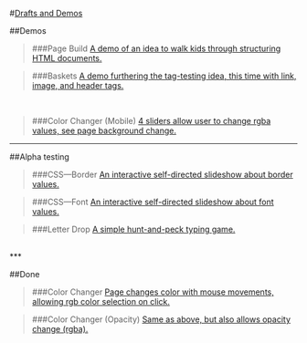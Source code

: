 #[Drafts and Demos](http://elainearcher.com/cbk)

##Demos

>###Page Build
>[A demo of an idea to walk kids through structuring HTML documents.](http://elainearcher.com/cbk/page-build.html)

>###Baskets
>[A demo furthering the tag-testing idea, this time with link, image, and header tags.](http://elainearcher.com/cbk/baskets.html)
<br/>

>###Color Changer (Mobile)
>[4 sliders allow user to change rgba values, see page background change.](http://elainearcher.com/cbk/color-changer-mobile.html)
***

##Alpha testing

>###CSS&#8212;Border
>[An interactive self-directed slideshow about border values.](http://elainearcher.com/cbk/css-border.html)

>###CSS&#8212;Font
>[An interactive self-directed slideshow about font values.](http://elainearcher.com/cbk/css-font.html)

>###Letter Drop
>[A simple hunt-and-peck typing game.](http://elainearcher.com/cbk/letter-drop.html)
<br/>
***

##Done

>###Color Changer
>[Page changes color with mouse movements, allowing rgb color selection on click.](http://elainearcher.com/cbk/color-changer.html)

>###Color Changer (Opacity)
>[Same as above, but also allows opacity change (rgba).](http://elainearcher.com/cbk/color-changer-opacity.html)